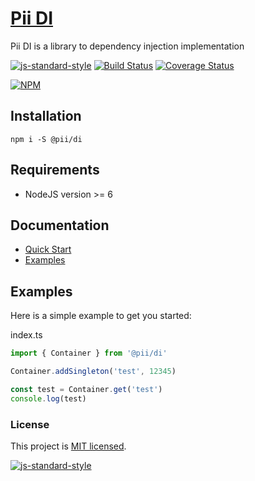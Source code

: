 # [Pii DI](https://github.com/adrielcodeco/pii-di)

Pii DI is a library to dependency injection implementation

[![js-standard-style](https://img.shields.io/badge/code%20style-standard-brightgreen.svg)](http://standardjs.com)
[![Build Status](https://travis-ci.org/adrielcodeco/pii-di.svg?branch=master)](https://travis-ci.org/adrielcodeco/pii-di)
[![Coverage Status](https://coveralls.io/repos/github/adrielcodeco/pii-di/badge.svg?branch=master)](https://coveralls.io/github/adrielcodeco/pii-di?branch=master)

[![NPM](https://nodei.co/npm/@pii/di.png)](https://npmjs.org/package/@pii/di)

## Installation

```
npm i -S @pii/di
```

## Requirements

* NodeJS version >= 6

## Documentation

* [Quick Start](https://adrielcodeco.github.io/pii-di#quick-start)
* [Examples](https://github.com/adrielcodeco/pii-di/tree/master/examples)

## Examples

Here is a simple example to get you started:

index.ts

```ts
import { Container } from '@pii/di'

Container.addSingleton('test', 12345)

const test = Container.get('test')
console.log(test)
```

### License

This project is [MIT licensed](./LICENSE).

[![js-standard-style](https://cdn.rawgit.com/standard/standard/master/badge.svg)](http://standardjs.com)